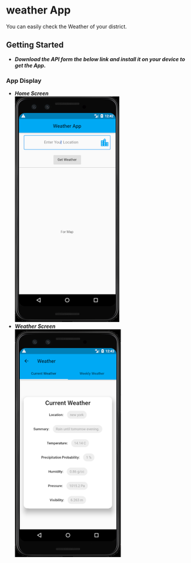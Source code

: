 # weather App
You can easily check the Weather of your district.

## Getting Started
- ***Download the API form the below link and install it on your device to get the App.***

### App Display
- ***Home Screen***<br>
![Home Screen](assets/HomeScreen.png)<br>
- ***Weather Screen***<br>
![Weather Screen](assets/WeatherScreen.png)
